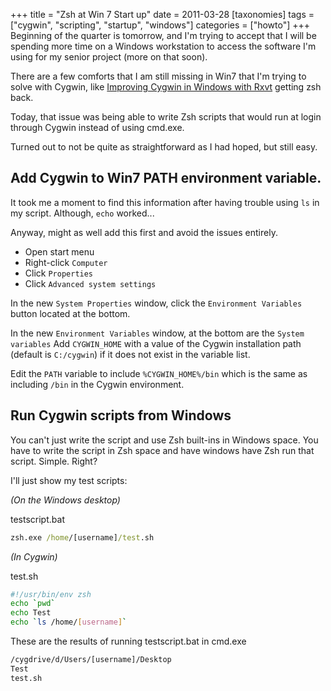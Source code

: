 +++
title = "Zsh at Win 7 Start up"
date = 2011-03-28
[taxonomies]
tags = ["cygwin", "scripting", "startup", "windows"]
categories = ["howto"]
+++
Beginning of the quarter is tomorrow, and I'm trying to accept that I will be spending more time on a Windows workstation to access the software I'm using for my senior project (more on that soon).

There are a few comforts that I am still missing in Win7 that I'm trying to solve with Cygwin, like [Improving Cygwin in Windows with Rxvt](@/blog/2011-03-18-improving-cygwin-in-windows-with-rxvt.md) getting zsh back.

Today, that issue was being able to write Zsh scripts that would run at login through Cygwin instead of using cmd.exe.

Turned out to not be quite as straightforward as I had hoped, but still easy.

## Add Cygwin to Win7 PATH environment variable.

It took me a moment to find this information after having trouble using `ls` in my script. Although, `echo` worked...

Anyway, might as well add this first and avoid the issues entirely.

* Open start menu
* Right-click `Computer`
* Click `Properties`
* Click `Advanced system settings`

In the new `System Properties` window, click the `Environment Variables` button located at the bottom.

In the new `Environment Variables` window, at the bottom are the `System variables`
Add `CYGWIN_HOME` with a value of the Cygwin installation path (default is `C:/cygwin`) if it does not exist in the variable list.

Edit the `PATH` variable to include `%CYGWIN_HOME%/bin` which is the same as
including `/bin` in the Cygwin environment.

## Run Cygwin scripts from Windows

You can't just write the script and use Zsh built-ins in Windows space. You have to write the script in Zsh space and have windows have Zsh run that script. Simple. Right?

I'll just show my test scripts:

*(On the Windows desktop)*

testscript.bat
```bat
zsh.exe /home/[username]/test.sh
```

*(In Cygwin)*

test.sh
```sh
#!/usr/bin/env zsh
echo `pwd`
echo Test
echo `ls /home/[username]`
```

These are the results of running testscript.bat in cmd.exe

```bat
/cygdrive/d/Users/[username]/Desktop
Test
test.sh
```
